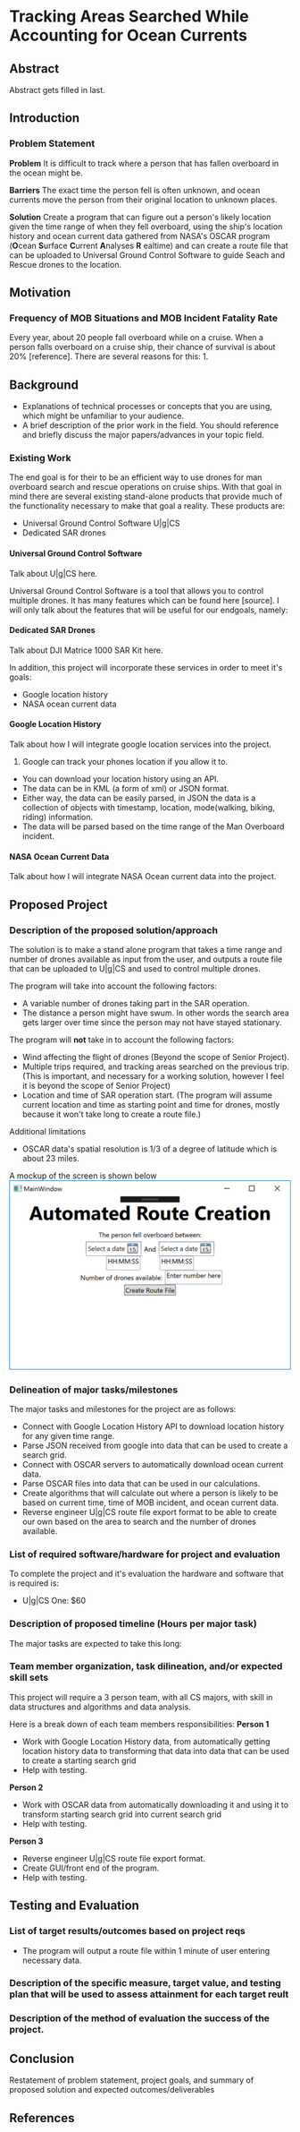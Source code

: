 # Tracking Areas Searched While Accounting for Ocean Currents
## Abstract
Abstract gets filled in last.

## Introduction
### Problem Statement

**Problem**
It is difficult to track where a person that has fallen overboard in the ocean might be.

**Barriers**
The exact time the person fell is often unknown, and ocean currents move the person from their original location to unknown places.

**Solution**
Create a program that can figure out a person's likely location given the time range of when they fell overboard, using the ship's location history and ocean current data gathered from NASA's OSCAR program (**O**cean **S**urface **C**urrent **A**nalyses **R** ealtime) and can create a route file that can be uploaded to Universal Ground Control Software to guide Seach and Rescue drones to the location.

## Motivation
### Frequency of MOB Situations and MOB Incident Fatality Rate
Every year, about 20 people fall overboard while on a cruise. When a person falls overboard on a cruise ship, their chance of survival is about 20% [reference]. There are several reasons for this:
1.

## Background
* Explanations of technical processes or concepts that you are using, which might be unfamiliar to your audience.
* A brief description of the prior work in the field. You should reference and briefly discuss the major papers/advances in your topic field.

### Existing Work
The end goal is for their to be an efficient way to use drones for man overboard search and rescue operations on cruise ships. With that goal in mind there are several existing stand-alone products that provide much of the functionality necessary to make that goal a reality. These products are:
* Universal Ground Control Software U|g|CS
* Dedicated SAR drones


#### Universal Ground Control Software
Talk about U|g|CS here.

Universal Ground Control Software is a tool that allows you to control multiple drones. It has many features which can be found here [source]. I will only talk about the features that will be useful for our endgoals, namely:


#### Dedicated SAR Drones
Talk about DJI Matrice 1000 SAR Kit here.


In addition, this project will incorporate these services in order to meet it's goals:
* Google location history
* NASA ocean current data

#### Google Location History
Talk about how I will integrate google location services into the project.
1. Google can track your phones location if you allow it to.
* You can download your location history using an API.
* The data can be in KML (a form of xml) or JSON format.
* Either way, the data can be easily parsed, in JSON the data is a collection of objects with timestamp, location, mode(walking, biking, riding) information.
* The data will be parsed based on the time range of the Man Overboard incident.

#### NASA Ocean Current Data
Talk about how I will integrate NASA Ocean current data into the project.



## Proposed Project
### Description of the proposed solution/approach
The solution is to make a stand alone program that takes a time range and number of drones available as input from the user, and outputs a route file that can be uploaded to U|g|CS and used to control multiple drones.

The program will take into account the following factors:
* A variable number of drones taking part in the SAR operation.
* The distance a person might have swum. In other words the search area gets larger over time since the person may not have stayed stationary.

The program will **not** take in to account the following factors:
* Wind affecting the flight of drones (Beyond the scope of Senior Project).
* Multiple trips required, and tracking areas searched on the previous trip. (This is important, and necessary for a working solution, however I feel it is beyond the scope of Senior Project)
* Location and time of SAR operation start. (The program will assume current location and time as starting point and time for drones, mostly because it won't take long to create a route file.)

Additional limitations
* OSCAR data's spatial resolution is 1/3 of a degree of latitude which is about 23 miles.

A mockup of the screen is shown below
![mockup](Images/GuiMockUp.png)

### Delineation of major tasks/milestones
The major tasks and milestones for the project are as follows:
* Connect with Google Location History API to download location history for any given time range.
* Parse JSON received from google into data that can be used to create a search grid.
* Connect with OSCAR servers to automatically download ocean current data.
* Parse OSCAR files into data that can be used in our calculations.
* Create algorithms that will calculate out where a person is likely to be based on current time, time of MOB incident, and ocean current data.
* Reverse engineer U|g|CS route file export format to be able to create our own based on the area to search and the number of drones available.

### List of required software/hardware for project and evaluation
To complete the project and it's evaluation the hardware and software that is required is:

* U|g|CS One: $60

### Description of proposed timeline (Hours per major task)
The major tasks are expected to take this long:

### Team member organization, task dilineation, and/or expected skill sets
This project will require a 3 person team, with all CS majors, with skill in data structures and algorithms
and data analysis.

Here is a break down of each team members responsibilities:
**Person 1**
* Work with Google Location History data, from automatically getting location history data to transforming that data into data that can be used to create a starting search grid
* Help with testing.

**Person 2**
* Work with OSCAR data from automatically downloading it and using it to transform starting search grid into current search grid
* Help with testing.

**Person 3**
* Reverse engineer U|g|CS route file export format.
* Create GUI/front end of the program.
* Help with testing.

## Testing and Evaluation
### List of target results/outcomes based on project reqs
* The program will output a route file within 1 minute of user entering necessary data.


### Description of the specific measure, target value, and testing plan that will be used to assess attainment for each target reult

### Description of the method of evaluation the success of the project.

## Conclusion
Restatement of problem statement, project goals, and summary of proposed solution and expected outcomes/deliverables

## References
